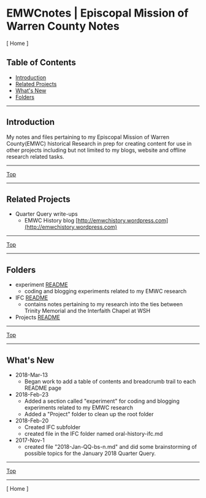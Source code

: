 # EMWCnotes | Episcopal Mission of Warren County Notes

[ Home ]

## Table of Contents
- [Introduction](#introduction)
- [Related Projects](#related-projects)
- [What's New](#whats-new)
- [Folders](#folders)

___
## Introduction
My notes and files pertaining to my Episcopal Mission of Warren County(EMWC) historical Research in prep for creating content for use in other projects including but not limited to my blogs, website and offline research related tasks.

___
[Top](#table-of-contents)
___

## Related Projects
* Quarter Query write-ups
   * EMWC History blog [http://emwchistory.wordpress.com](http://emwchistory.wordpress.com)
___
[Top](#table-of-contents)
___

## Folders
- experiment [README](/experiment/README.md)
   - coding and blogging experiments related to my EMWC research
- IFC [README](/Projects/IFC/README.md)
   - contains notes pertaining to my research into the ties between Trinity Memorial and the Interfaith Chapel at WSH
- Projects [README](/Projects/README.md)

___
[Top](#table-of-contents)
___

## What's New
- 2018-Mar-13
   - Began work to add a table of contents and breadcrumb trail to each README page
- 2018-Feb-23
  - Added a section called "experiment" for coding and blogging experiments related to my EMWC research
  - Added a "Project" folder to clean up the root folder
- 2018-Feb-20
  - Created IFC subfolder
  - created file in the IFC folder named oral-history-ifc.md
- 2017-Nov-1
  - created file "2018-Jan-QQ-bs-n.md" and did some brainstorming
    of possible topics for the January 2018 Quarter Query.

___
[Top](#table-of-contents)
___

[ Home ]
